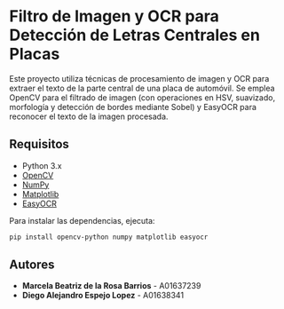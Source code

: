 # Filtro de Imagen y OCR para Detección de Letras Centrales en Placas

Este proyecto utiliza técnicas de procesamiento de imagen y OCR para extraer el texto de la parte central de una placa de automóvil. Se emplea OpenCV para el filtrado de imagen (con operaciones en HSV, suavizado, morfología y detección de bordes mediante Sobel) y EasyOCR para reconocer el texto de la imagen procesada.

## Requisitos

- Python 3.x  
- [OpenCV](https://opencv.org/)  
- [NumPy](https://numpy.org/)  
- [Matplotlib](https://matplotlib.org/)  
- [EasyOCR](https://github.com/JaidedAI/EasyOCR)

Para instalar las dependencias, ejecuta:

```bash
pip install opencv-python numpy matplotlib easyocr
```
## Autores

- **Marcela Beatriz de la Rosa Barrios** - A01637239  
- **Diego Alejandro Espejo Lopez** - A01638341
